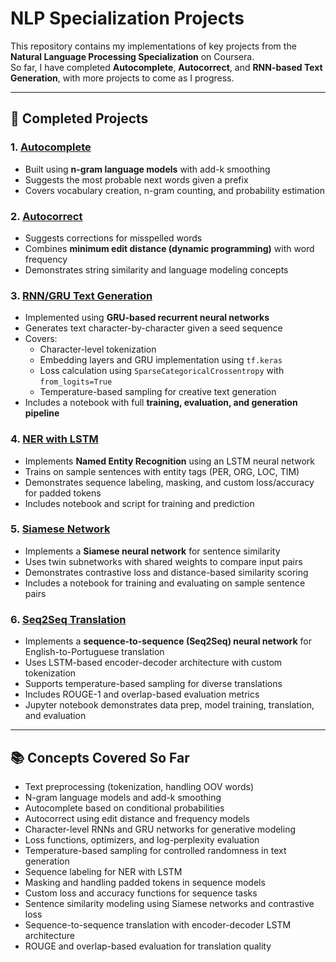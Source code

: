 # NLP Specialization Projects

This repository contains my implementations of key projects from the **Natural Language Processing Specialization** on Coursera.  
So far, I have completed **Autocomplete**, **Autocorrect**, and **RNN-based Text Generation**, with more projects to come as I progress.

---

## 🔹 Completed Projects

### 1. [Autocomplete](./autocomplete/)

- Built using **n-gram language models** with add-k smoothing
- Suggests the most probable next words given a prefix
- Covers vocabulary creation, n-gram counting, and probability estimation

### 2. [Autocorrect](./autocorrect/)

- Suggests corrections for misspelled words
- Combines **minimum edit distance (dynamic programming)** with word frequency
- Demonstrates string similarity and language modeling concepts

### 3. [RNN/GRU Text Generation](./rnn_language_model/)

- Implemented using **GRU-based recurrent neural networks**
- Generates text character-by-character given a seed sequence
- Covers:
  - Character-level tokenization
  - Embedding layers and GRU implementation using `tf.keras`
  - Loss calculation using `SparseCategoricalCrossentropy` with `from_logits=True`
  - Temperature-based sampling for creative text generation
- Includes a notebook with full **training, evaluation, and generation pipeline**

### 4. [NER with LSTM](./ner_lstm/)

- Implements **Named Entity Recognition** using an LSTM neural network
- Trains on sample sentences with entity tags (PER, ORG, LOC, TIM)
- Demonstrates sequence labeling, masking, and custom loss/accuracy for padded tokens
- Includes notebook and script for training and prediction

### 5. [Siamese Network](./siamese_network/)

- Implements a **Siamese neural network** for sentence similarity
- Uses twin subnetworks with shared weights to compare input pairs
- Demonstrates contrastive loss and distance-based similarity scoring
- Includes a notebook for training and evaluating on sample sentence pairs

### 6. [Seq2Seq Translation](./seq2seq_translation/)

- Implements a **sequence-to-sequence (Seq2Seq) neural network** for English-to-Portuguese translation
- Uses LSTM-based encoder-decoder architecture with custom tokenization
- Supports temperature-based sampling for diverse translations
- Includes ROUGE-1 and overlap-based evaluation metrics
- Jupyter notebook demonstrates data prep, model training, translation, and evaluation

---

## 📚 Concepts Covered So Far

- Text preprocessing (tokenization, handling OOV words)
- N-gram language models and add-k smoothing
- Autocomplete based on conditional probabilities
- Autocorrect using edit distance and frequency models
- Character-level RNNs and GRU networks for generative modeling
- Loss functions, optimizers, and log-perplexity evaluation
- Temperature-based sampling for controlled randomness in text generation
- Sequence labeling for NER with LSTM
- Masking and handling padded tokens in sequence models
- Custom loss and accuracy functions for sequence tasks
- Sentence similarity modeling using Siamese networks and contrastive loss
- Sequence-to-sequence translation with encoder-decoder LSTM architecture
- ROUGE and overlap-based evaluation for translation quality
